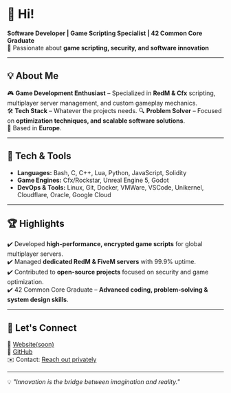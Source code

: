 # 👋 Hi!

**Software Developer | Game Scripting Specialist | 42 Common Core Graduate**  
🚀 Passionate about **game scripting, security, and software innovation**

---

## 💡 About Me

🎮 **Game Development Enthusiast** – Specialized in **RedM & Cfx** scripting, multiplayer server management, and custom gameplay mechanics.  
🛠️ **Tech Stack** – Whatever the projects needs.
🔍 **Problem Solver** – Focused on **optimization techniques, and scalable software solutions**.  
📍 Based in **Europe**.

---

## 🔧 Tech & Tools

- **Languages:** Bash, C, C++, Lua, Python, JavaScript, Solidity
- **Game Engines:** Cfx/Rockstar, Unreal Engine 5, Godot
- **DevOps & Tools:** Linux, Git, Docker, VMWare, VSCode, Unikernel, Cloudflare, Oracle, Google Cloud

---

## 🏆 Highlights

✔️ Developed **high-performance, encrypted game scripts** for global multiplayer servers.  
✔️ Managed **dedicated RedM & FiveM servers** with 99.9% uptime.  
✔️ Contributed to **open-source projects** focused on security and game optimization.  
✔️ 42 Common Core Graduate – **Advanced coding, problem-solving & system design skills**.  

---

## 📢 Let's Connect

🔗 [Website(soon)](#)  
🐙 [GitHub](https://github.com/T-001v2r3/)  
✉️ Contact: [Reach out privately](#)  

---

💡 *"Innovation is the bridge between imagination and reality."*

